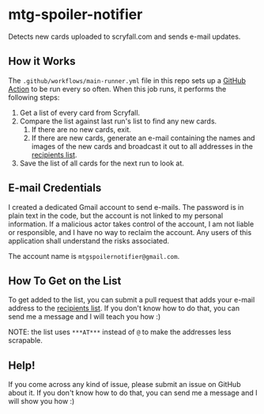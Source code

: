 # mtg-spoiler-notifier

Detects new cards uploaded to scryfall.com and sends e-mail updates.

## How it Works

The `.github/workflows/main-runner.yml` file in this repo sets up a
[GitHub Action](https://github.com/features/actions) to be run every so often.
When this job runs, it performs the following steps:

1. Get a list of every card from Scryfall.
1. Compare the list against last run's list to find any new cards.
    1. If there are no new cards, exit.
    1. If there are new cards, generate an e-mail containing the names and
       images of the new cards and broadcast it out to all addresses in the
       [recipients list](./recipients.json).
1. Save the list of all cards for the next run to look at.

## E-mail Credentials

I created a dedicated Gmail account to send e-mails. The password is in plain
text in the code, but the account is not linked to my personal information. If a
malicious actor takes control of the account, I am not liable or responsible,
and I have no way to reclaim the account. Any users of this application shall
understand the risks associated.

The account name is `mtgspoilernotifier@gmail.com`.

## How To Get on the List

To get added to the list, you can submit a pull request that adds your e-mail
address to the [recipients list](./recipients.json). If you don't know how to do
that, you can send me a message and I will teach you how :)

NOTE: the list uses `***AT***` instead of `@` to make the addresses less
scrapable.

## Help!

If you come across any kind of issue, please submit an issue on GitHub about it.
If you don't know how to do that, you can send me a message and I will show you
how :)
